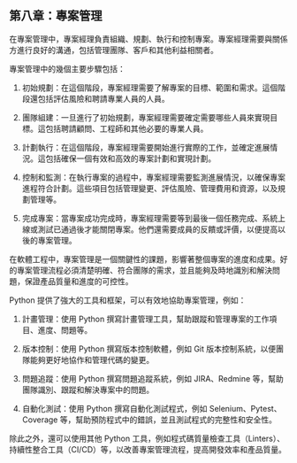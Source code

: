 ## 第八章：專案管理

在專案管理中，專案經理負責組織、規劃、執行和控制專案。專案經理需要與關係方進行良好的溝通，包括管理團隊、客戶和其他利益相關者。

專案管理中的幾個主要步驟包括：

1. 初始規劃：在這個階段，專案經理需要了解專案的目標、範圍和需求。這個階段還包括評估風險和聘請專業人員的人員。

2. 團隊組建：一旦進行了初始規劃，專案經理需要確定需要哪些人員來實現目標。這包括聘請顧問、工程師和其他必要的專業人員。

3. 計劃執行：在這個階段，專案經理需要開始進行實際的工作，並確定進展情況。這包括確保一個有效和高效的專案計劃和實現計劃。

4. 控制和監測：在執行專案的過程中，專案經理需要監測進展情況，以確保專案進程符合計劃。這些項目包括管理變更、評估風險、管理費用和資源，以及規劃管理等。

5. 完成專案：當專案成功完成時，專案經理需要等到最後一個任務完成、系統上線或測試已通過後才能關閉專案。他們還需要成員的反饋或評價，以便提高以後的專案管理。


在軟體工程中，專案管理是一個關鍵性的課題，影響著整個專案的進度和成果。好的專案管理流程必須清楚明確、符合團隊的需求，並且能夠及時地識別和解決問題，保證產品質量和進度的可控性。

Python 提供了強大的工具和框架，可以有效地協助專案管理，例如：

1. 計畫管理：使用 Python 撰寫計畫管理工具，幫助跟蹤和管理專案的工作項目、進度、問題等。

2. 版本控制：使用 Python 撰寫版本控制軟體，例如 Git 版本控制系統，以便團隊能夠更好地協作和管理代碼的變更。

3. 問題追蹤：使用 Python 撰寫問題追蹤系統，例如 JIRA、Redmine 等，幫助團隊識別、跟蹤和解決專案中的問題。

4. 自動化測試：使用 Python 撰寫自動化測試程式，例如 Selenium、Pytest、Coverage 等，幫助預防程式中的錯誤，並且測試程式的完整性和安全性。

除此之外，還可以使用其他 Python 工具，例如程式碼質量檢查工具（Linters）、持續性整合工具（CI/CD）等，以改善專案管理流程，提高開發效率和產品質量。